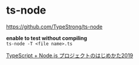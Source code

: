 # ts-node
https://github.com/TypeStrong/ts-node

**enable to test without compiling**  
`ts-node -T <file name>.ts`

[TypeScript + Node.js プロジェクトのはじめかた2019](https://qiita.com/notakaos/items/3bbd2293e2ff286d9f49)
